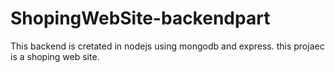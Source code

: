 # ShopingWebSite-backendpart

This backend is cretated in nodejs using mongodb and express.
this projaec is a shoping web site.
